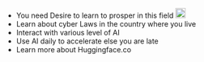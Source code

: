 - You need Desire to learn to prosper in this field <img width="20" height="20" alt="image" src="https://github.com/user-attachments/assets/13073f8a-2551-41cd-8deb-2a803392581c" />
- Learn about cyber Laws in the country where you live 
- Interact with various level of AI
- Use AI daily to accelerate else you are late
- Learn more about Huggingface.co
